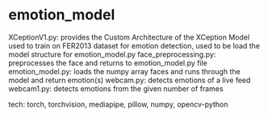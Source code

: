 # emotion_model

XCeptionV1.py: provides the Custom Architecture of the XCeption Model used to train on FER2013 dataset for emotion detection, used to be load the model 
                structure for emotion_model.py
face_preprocessing.py: preprocesses the face and returns to emotion_model.py file
emotion_model.py: loads the numpy array faces and runs through the model and return emotion(s)
webcam.py: detects emotions of a live feed
webcam1.py: detects emotions from the given number of frames

tech: torch, torchvision, mediapipe, pillow, numpy, opencv-python
